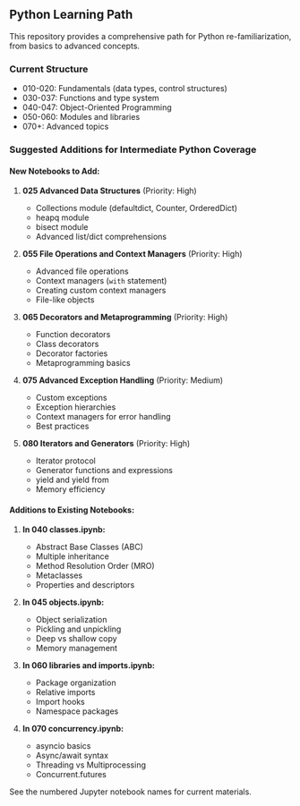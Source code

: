 ## Python Learning Path

This repository provides a comprehensive path for Python re-familiarization, from basics to advanced concepts.

### Current Structure
- 010-020: Fundamentals (data types, control structures)
- 030-037: Functions and type system
- 040-047: Object-Oriented Programming
- 050-060: Modules and libraries
- 070+: Advanced topics

### Suggested Additions for Intermediate Python Coverage

#### New Notebooks to Add:
1. **025 Advanced Data Structures** (Priority: High)
   - Collections module (defaultdict, Counter, OrderedDict)
   - heapq module
   - bisect module
   - Advanced list/dict comprehensions

2. **055 File Operations and Context Managers** (Priority: High)
   - Advanced file operations
   - Context managers (`with` statement)
   - Creating custom context managers
   - File-like objects

3. **065 Decorators and Metaprogramming** (Priority: High)
   - Function decorators
   - Class decorators
   - Decorator factories
   - Metaprogramming basics

4. **075 Advanced Exception Handling** (Priority: Medium)
   - Custom exceptions
   - Exception hierarchies
   - Context managers for error handling
   - Best practices

5. **080 Iterators and Generators** (Priority: High)
   - Iterator protocol
   - Generator functions and expressions
   - yield and yield from
   - Memory efficiency

#### Additions to Existing Notebooks:

1. **In 040 classes.ipynb:**
   - Abstract Base Classes (ABC)
   - Multiple inheritance
   - Method Resolution Order (MRO)
   - Metaclasses
   - Properties and descriptors

2. **In 045 objects.ipynb:**
   - Object serialization
   - Pickling and unpickling
   - Deep vs shallow copy
   - Memory management

3. **In 060 libraries and imports.ipynb:**
   - Package organization
   - Relative imports
   - Import hooks
   - Namespace packages

4. **In 070 concurrency.ipynb:**
   - asyncio basics
   - Async/await syntax
   - Threading vs Multiprocessing
   - Concurrent.futures

See the numbered Jupyter notebook names for current materials.
